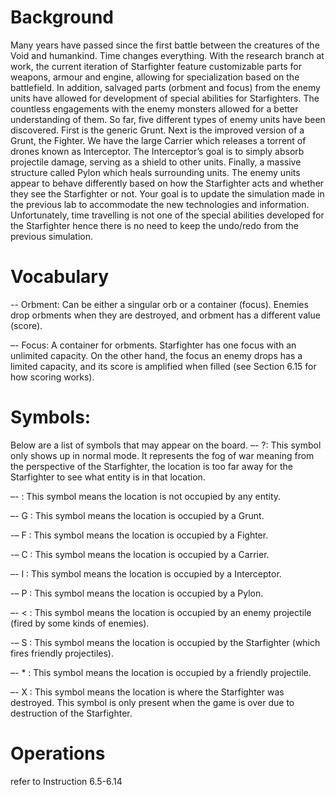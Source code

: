 # Background
Many years have passed since the first battle between the creatures of the Void and humankind. Time changes
everything. With the research branch at work, the current iteration of Starfighter feature customizable parts for
weapons, armour and engine, allowing for specialization based on the battlefield. In addition, salvaged parts (orbment
and focus) from the enemy units have allowed for development of special abilities for Starfighters. The countless
engagements with the enemy monsters allowed for a better understanding of them. So far, five different types of
enemy units have been discovered. First is the generic Grunt. Next is the improved version of a Grunt, the Fighter.
We have the large Carrier which releases a torrent of drones known as Interceptor. The Interceptor’s goal is to simply
absorb projectile damage, serving as a shield to other units. Finally, a massive structure called Pylon which heals
surrounding units. The enemy units appear to behave differently based on how the Starfighter acts and whether
they see the Starfighter or not. Your goal is to update the simulation made in the previous lab to accommodate the
new technologies and information. Unfortunately, time travelling is not one of the special abilities developed for the
Starfighter hence there is no need to keep the undo/redo from the previous simulation.

# Vocabulary 
-- Orbment: Can be either a singular orb or a container (focus). Enemies drop orbments when they are destroyed,
and orbment has a different value (score).

–- Focus: A container for orbments. Starfighter has one focus with an unlimited capacity. On the other hand,
the focus an enemy drops has a limited capacity, and its score is amplified when filled (see Section 6.15 for how
scoring works).

# Symbols:
Below are a list of symbols that may appear on the board.
–- ?: This symbol only shows up in normal mode. It represents the fog of war meaning from the perspective of the
Starfighter, the location is too far away for the Starfighter to see what entity is in that location.

–- : This symbol means the location is not occupied by any entity.

–- G : This symbol means the location is occupied by a Grunt.

-– F : This symbol means the location is occupied by a Fighter.

-– C : This symbol means the location is occupied by a Carrier.

–- I : This symbol means the location is occupied by a Interceptor.

-– P : This symbol means the location is occupied by a Pylon.

–- < : This symbol means the location is occupied by an enemy projectile (fired by some kinds of enemies).

-– S : This symbol means the location is occupied by the Starfighter (which fires friendly projectiles).

–- * : This symbol means the location is occupied by a friendly projectile.

–- X : This symbol means the location is where the Starfighter was destroyed. This symbol is only present when
the game is over due to destruction of the Starfighter.

# Operations
refer to Instruction 6.5-6.14
